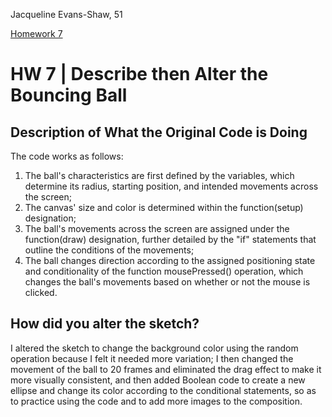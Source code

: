 Jacqueline Evans-Shaw, 51

[Homework 7](https://jackie98.github.io/120-work/hw-7/)


# HW 7 | Describe then Alter the Bouncing Ball

## Description of What the Original Code is Doing

<!--
--This is a Comment Block--

Please describe what the original code is doing.

Why is it working the way it is?
What does each line do?
How can you make the ball change direction?

-->
The code works as follows:
1. The ball's characteristics are first defined by the variables, which determine its radius, starting position, and intended movements across the screen;
2. The canvas' size and color is determined within the function(setup) designation;
3. The ball's movements across the screen are assigned under the function(draw) designation, further detailed by the "if" statements that outline the conditions of the movements;
4. The ball changes direction according to the assigned positioning state and conditionality of the function mousePressed() operation, which changes the ball's movements based on whether or not the mouse is clicked.



## How did you alter the sketch?

<!--
Please describe how and why you changed the sketch?
-->
I altered the sketch to change the background color using the random operation because I felt it needed more variation; I then changed the movement of the ball to 20 frames and eliminated the drag effect to make it more visually consistent, and then added Boolean code to create a new ellipse and change its color according to the conditional statements, so as to practice using the code and to add more images to the composition.
